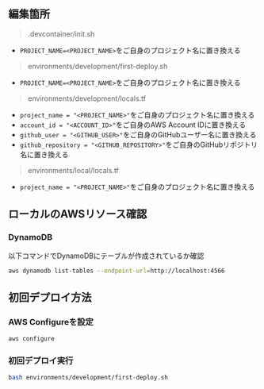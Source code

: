 ## 編集箇所
> .devcontainer/init.sh
- `PROJECT_NAME=<PROJECT_NAME>`をご自身のプロジェクト名に置き換える

> environments/development/first-deploy.sh
- `PROJECT_NAME=<PROJECT_NAME>`をご自身のプロジェクト名に置き換える

> environments/development/locals.tf
- `project_name = "<PROJECT_NAME>"`をご自身のプロジェクト名に置き換える
- `account_id = "<ACCOUNT_ID>"`をご自身のAWS Account IDに置き換える
- `github_user = "<GITHUB_USER>"`をご自身のGitHubユーザー名に置き換える
- `github_repository = "<GITHUB_REPOSITORY>"`をご自身のGitHubリポジトリ名に置き換える

> environments/local/locals.tf
- `project_name = "<PROJECT_NAME>"`をご自身のプロジェクト名に置き換える

## ローカルのAWSリソース確認

### DynamoDB
以下コマンドでDynamoDBにテーブルが作成されているか確認
```bash
aws dynamodb list-tables --endpoint-url=http://localhost:4566
```

## 初回デプロイ方法

### AWS Configureを設定
```bash
aws configure
```

### 初回デプロイ実行
```bash
bash environments/development/first-deploy.sh
```